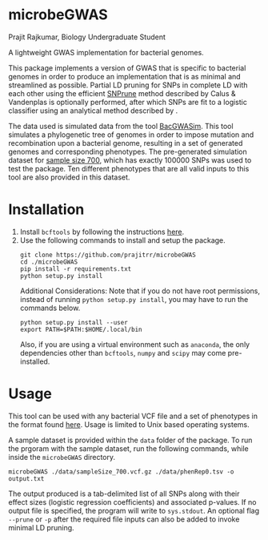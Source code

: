 # microbeGWAS
Prajit Rajkumar, Biology Undergraduate Student

A lightweight GWAS implementation for bacterial genomes.

This package implements a version of GWAS that is specific to bacterial genomes in order to produce an implementation that is as minimal and streamlined as possible. Partial LD pruning for SNPs in complete LD with each other using the efficient [SNPrune](https://gsejournal.biomedcentral.com/articles/10.1186/s12711-018-0404-z) method described by Calus & Vandenplas is optionally performed, after which SNPs are fit to a logistic classifier using an analytical method described by . 

The data used is simulated data from the tool [BacGWASim](https://www.microbiologyresearch.org/content/journal/mgen/10.1099/mgen.0.000337). This tool simulates a phylogenetic tree of genomes in order to impose mutation and recombination upon a bacterial genome, resulting in a set of generated genomes and corresponding phenotypes. The pre-generated simulation dataset for [sample size 700](https://figshare.com/articles/bacterial_GWAS_benchmark_simulations_Sample_size_700/9956426), which has exactly 100000 SNPs was used to test the package. Ten different phenotypes that are all valid inputs to this tool are also provided in this dataset.

# Installation 
1. Install `bcftools` by following the instructions [here](https://www.htslib.org/download/).
2. Use the following commands to install and setup the package.
   ```
   git clone https://github.com/prajitrr/microbeGWAS
   cd ./microbeGWAS
   pip install -r requirements.txt
   python setup.py install
   ```
   Additional Considerations: Note that if you do not have root permissions, instead of running `python setup.py install`, you may have to run the commands below.
   ```
   python setup.py install --user
   export PATH=$PATH:$HOME/.local/bin
   ```
   Also, if you are using a virtual environment such as `anaconda`, the only dependencies other than `bcftools`, `numpy` and `scipy` may come pre-installed.

# Usage
This tool can be used with any bacterial VCF file and a set of phenotypes in the format found [here](https://figshare.com/articles/bacterial_GWAS_benchmark_simulations_Sample_size_700/9956426). Usage is limited to Unix based operating systems.

A sample dataset is provided within the `data` folder of the package. To run the prgoram with the sample dataset, run the following commands, while inside the `microbeGWAS` directory.
```
microbeGWAS ./data/sampleSize_700.vcf.gz ./data/phenRep0.tsv -o output.txt
```
The output produced is a tab-delimited list of all SNPs along with their effect sizes (logistic regression coefficients) and associated p-values. 
If no output file is specified, the program will write to `sys.stdout`.
An optional flag `--prune` or `-p` after the required file inputs can also be added to invoke minimal LD pruning.
